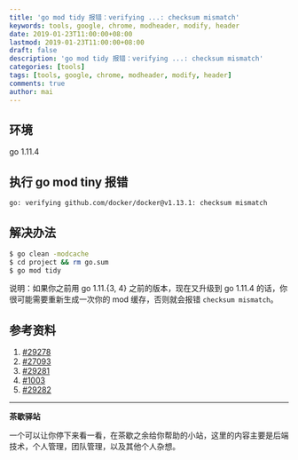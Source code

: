 ```yaml
---
title: 'go mod tidy 报错：verifying ...: checksum mismatch'
keywords: tools, google, chrome, modheader, modify, header
date: 2019-01-23T11:00:00+08:00
lastmod: 2019-01-23T11:00:00+08:00
draft: false
description: 'go mod tidy 报错：verifying ...: checksum mismatch'
categories: [tools]
tags: [tools, google, chrome, modheader, modify, header]
comments: true
author: mai
---
```


## 环境

go 1.11.4

## 执行 go mod tiny 报错

```sh
go: verifying github.com/docker/docker@v1.13.1: checksum mismatch
```

## 解决办法

```sh
$ go clean -modcache
$ cd project && rm go.sum
$ go mod tidy
```

说明：如果你之前用 go 1.11.{3, 4} 之前的版本，现在又升级到 go 1.11.4 的话，你很可能需要重新生成一次你的 mod 缓存，否则就会报错 `checksum mismatch`。

## 参考资料

1. [#29278](https://github.com/golang/go/issues/29278#issuecomment-447537558)
2. [#27093](https://github.com/golang/go/issues/27093)
2. [#29281](https://github.com/golang/go/issues/29281)
3. [#1003](https://github.com/gomods/athens/issues/1003)
4. [#29282](https://github.com/golang/go/issues/29282)

----

**茶歇驿站**

一个可以让你停下来看一看，在茶歇之余给你帮助的小站，这里的内容主要是后端技术，个人管理，团队管理，以及其他个人杂想。


